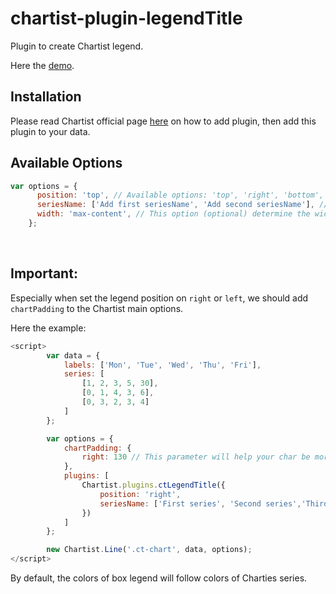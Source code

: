 # chartist-plugin-legendTitle

Plugin to create Chartist legend.

Here the [demo](https://syaifurrizal.github.io/chartist-plugin-legendTitle/).

## Installation

Please read Chartist official page [here](https://gionkunz.github.io/chartist-js/plugins.html) on how to add plugin, then add this plugin to your data.

## Available Options

```javascript
var options = {
      position: 'top', // Available options: 'top', 'right', 'bottom', 'left'. All options should be `string`
      seriesName: ['Add first seriesName', 'Add second seriesName'], // This options to naming the series in case the series name didn't declared in main chart options.
      width: 'max-content', // This option (optional) determine the width of legends when placed on left or right of the chart.
    };
```
<br/>

## Important:

Especially when set the legend position on `right` or `left`, we should add `chartPadding` to the Chartist main options.

Here the example:

```javascript
<script>
        var data = {
            labels: ['Mon', 'Tue', 'Wed', 'Thu', 'Fri'],
            series: [
                [1, 2, 3, 5, 30],
                [0, 1, 4, 3, 6],
                [0, 3, 2, 3, 4]
            ]
        };

        var options = {
            chartPadding: {
                right: 130 // This parameter will help your char be more awesomes!
            },
            plugins: [
                Chartist.plugins.ctLegendTitle({
                    position: 'right',
                    seriesName: ['First series', 'Second series','Third series']
                })
            ]
        };

        new Chartist.Line('.ct-chart', data, options);
</script>
```

By default, the colors of box legend will follow colors of Charties series. 
